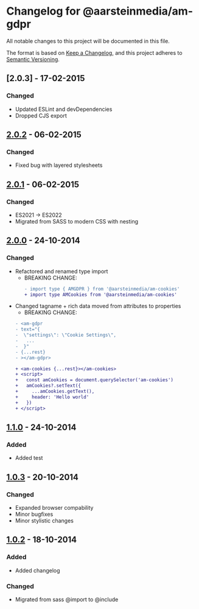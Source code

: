 # Changelog for @aarsteinmedia/am-gdpr

All notable changes to this project will be documented in this file.

The format is based on [Keep a Changelog](https://keepachangelog.com/en/1.1.0/),
and this project adheres to [Semantic Versioning](https://semver.org/spec/v2.0.0.html).

## [2.0.3] - 17-02-2015

### Changed

- Updated ESLint and devDependencies
- Dropped CJS export

## [2.0.2] - 06-02-2015

### Changed

- Fixed bug with layered stylesheets

## [2.0.1] - 06-02-2015

### Changed

- ES2021 -> ES2022
- Migrated from SASS to modern CSS with nesting

## [2.0.0] - 24-10-2014

### Changed

- Refactored and renamed type import
  - BREAKING CHANGE:
    ```diff
    - import type { AMGDPR } from '@aarsteinmedia/am-cookies'
    + import type AMCookies from '@aarsteinmedia/am-cookies'
    ```
- Changed tagname + rich data moved from attributes to properties
  - BREAKING CHANGE:
  ```diff
  - <am-gdpr
  - text="{
  -  \"settings\": \"Cookie Settings\",
  -   ...
  -  }"
  - {...rest}
  - ></am-gdpr>

  + <am-cookies {...rest}></am-cookies>
  + <script>
  +   const amCookies = document.querySelector('am-cookies')
  +   amCookies?.setText({
  +     ...amCookies.getText(),
  +     header: 'Hello world'
  +   })
  + </script>
  ```

## [1.1.0] - 24-10-2014

### Added

- Added test

## [1.0.3] - 20-10-2014

### Changed

- Expanded browser compability
- Minor bugfixes
- Minor stylistic changes

## [1.0.2] - 18-10-2014

### Added

- Added changelog

### Changed

- Migrated from sass @import to @include

[2.0.2]: https://github.com/aarsteinmedia/am-gdpr/releases/tag/2.0.2
[2.0.1]: https://github.com/aarsteinmedia/am-gdpr/releases/tag/2.0.1
[2.0.0]: https://github.com/aarsteinmedia/am-gdpr/releases/tag/2.0.0
[1.1.0]: https://github.com/aarsteinmedia/am-gdpr/releases/tag/1.1.0
[1.0.3]: https://github.com/aarsteinmedia/am-gdpr/releases/tag/1.0.3
[1.0.2]: https://github.com/aarsteinmedia/am-gdpr/releases/tag/1.0.2